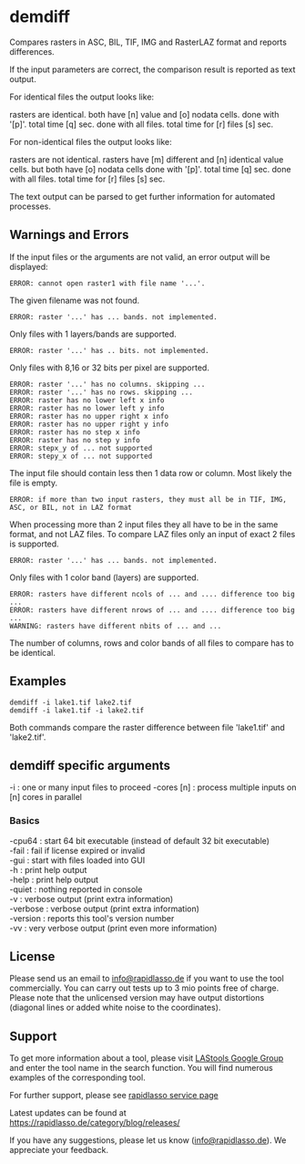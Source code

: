 ﻿# demdiff

Compares rasters in ASC, BIL, TIF, IMG and RasterLAZ format and
reports differences.

If the input parameters are correct, the comparison result is reported as text output.

For identical files the output looks like:

rasters are identical. both have [n] value and [o] nodata cells.
done with '[p]'. total time [q] sec.
done with all files. total time for [r] files [s] sec.

For non-identical files the output looks like:

rasters are not identical. rasters have [m] different and [n] identical value cells. but both have [o] nodata cells
done with '[p]'. total time [q] sec.
done with all files. total time for [r] files [s] sec.

The text output can be parsed to get further information for automated processes.


## Warnings and Errors
If the input files or the arguments are not valid, an error output will be displayed:

    ERROR: cannot open raster1 with file name '...'.
The given filename was not found.

    ERROR: raster '...' has ... bands. not implemented.
Only files with 1 layers/bands are supported.

    ERROR: raster '...' has .. bits. not implemented.
Only files with 8,16 or 32 bits per pixel are supported.

    ERROR: raster '...' has no columns. skipping ...
    ERROR: raster '...' has no rows. skipping ... 
    ERROR: raster has no lower left x info
    ERROR: raster has no lower left y info
    ERROR: raster has no upper right x info
    ERROR: raster has no upper right y info
    ERROR: raster has no step x info
    ERROR: raster has no step y info
    ERROR: stepx_y of ... not supported
    ERROR: stepy_x of ... not supported
The input file should contain less then 1 data row or column.
Most likely the file is empty.

    ERROR: if more than two input rasters, they must all be in TIF, IMG, ASC, or BIL, not in LAZ format
When processing more than 2 input files they all have to be in the same format, and not LAZ files.
To compare LAZ files only an input of exact 2 files is supported.
    
    ERROR: raster '...' has ... bands. not implemented.
Only files with 1 color band (layers) are supported.
    
    ERROR: rasters have different ncols of ... and .... difference too big ...
    ERROR: rasters have different nrows of ... and .... difference too big ...
    WARNING: rasters have different nbits of ... and ...
The number of columns, rows and color bands of all files to compare has to be identical.


## Examples

    demdiff -i lake1.tif lake2.tif
    demdiff -i lake1.tif -i lake2.tif
Both commands compare the raster difference between file 'lake1.tif' and 'lake2.tif'.


## demdiff specific arguments

-i         : one or many input files to proceed
-cores [n] : process multiple inputs on [n] cores in parallel  

### Basics
-cpu64   : start 64 bit executable (instead of default 32 bit executable)  
-fail    : fail if license expired or invalid  
-gui     : start with files loaded into GUI  
-h       : print help output  
-help    : print help output  
-quiet   : nothing reported in console  
-v       : verbose output (print extra information)  
-verbose : verbose output (print extra information)  
-version : reports this tool's version number  
-vv      : very verbose output (print even more information)  


## License

Please send us an email to info@rapidlasso.de if you want to use the tool
commercially. You can carry out tests up to 3 mio points free of charge.
Please note that the unlicensed version may have output distortions 
(diagonal lines or added white noise to the coordinates).


## Support

To get more information about a tool, please visit 
[LAStools Google Group](http://groups.google.com/group/lastools/)
and enter the tool name in the search function.
You will find numerous examples of the corresponding tool.

For further support, please see
[rapidlasso service page](https://rapidlasso.de/service/)

Latest updates can be found at
https://rapidlasso.de/category/blog/releases/

If you have any suggestions, please let us know (info@rapidlasso.de).
We appreciate your feedback.

